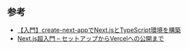 ## 参考
* [【入門】create-next-appでNext.jsとTypeScript環境を構築](https://mo-gu-mo-gu.com/create-next-app-typescript/)
* [Next.js超入門 – セットアップからVercelへの公開まで](https://tomosta.jp/article/nextjs-basic/)
